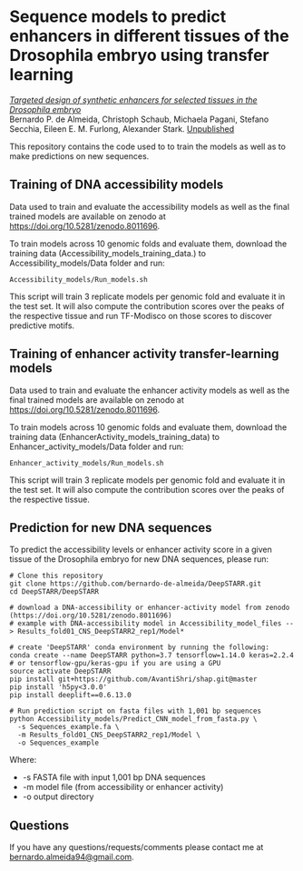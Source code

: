 # Sequence models to predict enhancers in different tissues of the Drosophila embryo using transfer learning

*<ins>Targeted design of synthetic enhancers for selected tissues in the Drosophila embryo</ins>*  
Bernardo P. de Almeida, Christoph Schaub, Michaela Pagani, Stefano Secchia, Eileen E. M. Furlong, Alexander Stark. <ins>Unpublished</ins>

This repository contains the code used to to train the models as well as to make predictions on new sequences.

## Training of DNA accessibility models

Data used to train and evaluate the accessibility models as well as the final trained models are available on zenodo at https://doi.org/10.5281/zenodo.8011696.

To train models across 10 genomic folds and evaluate them, download the training data (Accessibility_models_training_data.) to Accessibility_models/Data folder and run:
```
Accessibility_models/Run_models.sh
```
This script will train 3 replicate models per genomic fold and evaluate it in the test set. It will also compute the contribution scores over the peaks of the respective tissue and run TF-Modisco on those scores to discover predictive motifs.

## Training of enhancer activity transfer-learning models

Data used to train and evaluate the enhancer activity models as well as the final trained models are available on zenodo at https://doi.org/10.5281/zenodo.8011696.

To train models across 10 genomic folds and evaluate them, download the training data (EnhancerActivity_models_training_data) to Enhancer_activity_models/Data folder and run:
```
Enhancer_activity_models/Run_models.sh
```
This script will train 3 replicate models per genomic fold and evaluate it in the test set. It will also compute the contribution scores over the peaks of the respective tissue.

## Prediction for new DNA sequences
To predict the accessibility levels or enhancer activity score in a given tissue of the Drosophila embryo for new DNA sequences, please run:
```
# Clone this repository
git clone https://github.com/bernardo-de-almeida/DeepSTARR.git
cd DeepSTARR/DeepSTARR

# download a DNA-accessibility or enhancer-activity model from zenodo (https://doi.org/10.5281/zenodo.8011696)
# example with DNA-accessibility model in Accessibility_model_files --> Results_fold01_CNS_DeepSTARR2_rep1/Model*

# create 'DeepSTARR' conda environment by running the following:
conda create --name DeepSTARR python=3.7 tensorflow=1.14.0 keras=2.2.4 # or tensorflow-gpu/keras-gpu if you are using a GPU
source activate DeepSTARR
pip install git+https://github.com/AvantiShri/shap.git@master
pip install 'h5py<3.0.0'
pip install deeplift==0.6.13.0

# Run prediction script on fasta files with 1,001 bp sequences
python Accessibility_models/Predict_CNN_model_from_fasta.py \
  -s Sequences_example.fa \
  -m Results_fold01_CNS_DeepSTARR2_rep1/Model \
  -o Sequences_example

```
Where:
* -s FASTA file with input 1,001 bp DNA sequences
* -m model file (from accessibility or enhancer activity)
* -o output directory


## Questions
If you have any questions/requests/comments please contact me at [bernardo.almeida94@gmail.com](mailto:bernardo.almeida94@gmail.com).
